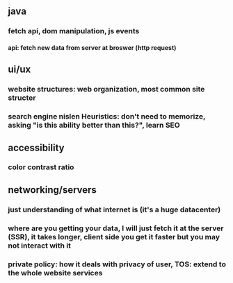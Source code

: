## java

### fetch api, dom manipulation, js events
#### api: fetch new data from server at broswer (http request)

## ui/ux
### website structures: web organization, most common site structer
### search engine nislen Heuristics: don't need to memorize, asking "is this ability better than this?", learn SEO

## accessibility
### color contrast ratio

## networking/servers
### just understanding of what internet is (it's a huge datacenter)
### where are you getting your data, I will just fetch it at the server (SSR), it takes longer, client side you get it faster but you may not interact with it

### private policy: how it deals with privacy of user, TOS: extend to the whole website services
